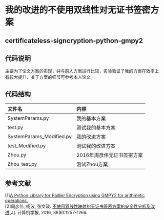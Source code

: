 # 我的改进的不使用双线性对无证书签密方案
## certificateless-signcryption-python-gmpy2
## 代码说明
主要为了论文方案的实现，并与前人方案进行比较，实验验证了我的方案在效率上有较大提升，关于方案的细节可参考本人论文。
## 代码结构
|文件名|内容|
|:---|:---|
|SystemParams.py         |    我的基本方案|
|test.py                 |    测试我的基本方案|
|SystemParams_Modified.py|    我的改进方案|
|test_Modified.py        |    测试我的改进方案|
|Zhou.py                 |    2016年周彦伟无证书签密方案|
|Zhou_test.py            |    测试Zhou方案|
## 参考文献
\[1\][A Python Library for Paillier Encryption using GMPY2 for arithmetic operations.](https://github.com/mnassar/paillier-gmpy2)<br>
\[2\]周彦伟, 杨波, 张文政. [不使用双线性映射的无证书签密方案的安全性分析及改进](http://cjc.ict.ac.cn/online/onlinepaper/zyw928-201665122524.pdf)\[J\]. 计算机学报, 2016, 39(6):1257-1266.
